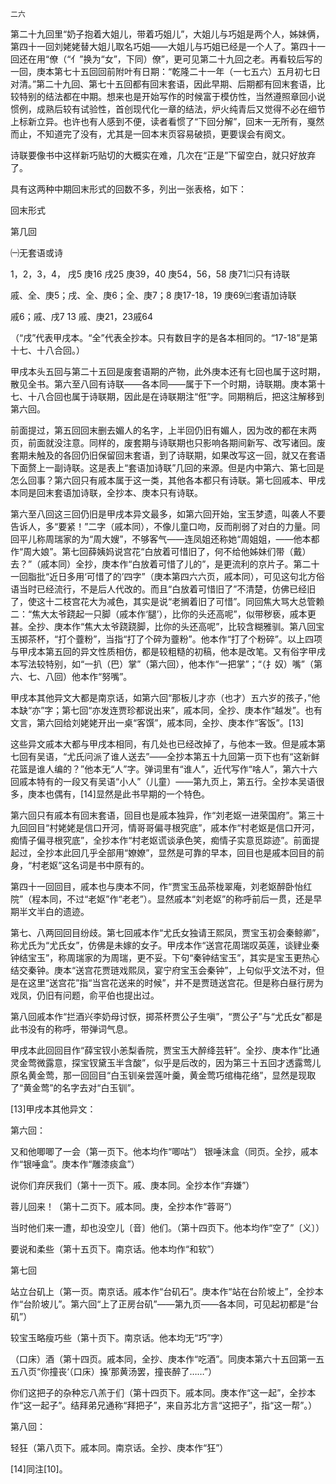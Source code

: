     二六 

   第二十九回里“奶子抱着大姐儿，带着巧姐儿”，大姐儿与巧姐是两个人，姊妹俩，第四十一回刘姥姥替大姐儿取名巧姐——大姐儿与巧姐已经是一个人了。第四十一回还在用“僚（“亻”换为“女”，下同）僚”，更可见第二十九回之老。再看较后写的一回，庚本第七十五回回前附叶有日期：“乾隆二十一年（一七五六）五月初七日对清。”第二十九回、第七十五回都有回末套语，因此早期、后期都有回末套语，比较特别的结法都在中期。想来也是开始写作的时候富于模仿性，当然遵照章回小说惯例，成熟后较有试验性，首创现代化一章的结法，炉火纯青后又觉得不必在细节上标新立异。也许也有人感到不便，读者看惯了“下回分解”，回末一无所有，戛然而止，不知道完了没有，尤其是一回本末页容易破损，更要误会有阕文。

   诗联要像书中这样新巧贴切的大概实在难，几次在“正是”下留空白，就只好放弃了。

   具有这两种中期回末形式的回数不多，列出一张表格，如下：

   回末形式

   第几回

   ㈠无套语或诗

   1，2，3，4， 戌5 庚16 戌25 庚39，40 庚54，56，58 庚71㈡只有诗联

   戚、全、庚5；戌、全、庚6；全、庚7；8 庚17-18，19 庚69㈢套语加诗联

   戚6；戚、戌7 13 戚、庚21，23戚64

   （“戌”代表甲戌本。“全”代表全抄本。只有数目字的是各本相同的。“17-18”是第十七、十八合回。）

   甲戌本头五回与第二十五回是废套语期的产物，此外庚本还有七回也属于这时期，散见全书。第六至八回有诗联——各本同——属于下一个时期，诗联期。庚本第十七、十八合回也属于诗联期，因此是在诗联期注“俇”字。同期稍后，把这注解移到第六回。

   前面提过，第五回回末删去媚人的名字，上半回仍旧有媚人，因为改的都在末两页，前面就没注意。同样的，废套期与诗联期也只影响各期间新写、改写诸回。废套期未触及的各回仍旧保留回末套语，到了诗联期，如果改写这一回，就又在套语下面赘上一副诗联。这是表上“套语加诗联”几回的来源。但是内中第六、第七回是怎么回事？第六回只有戚本属于这一类，其他各本都只有诗联。第七回戚本、甲戌本同是回末套语加诗联，全抄本、庚本只有诗联。

   第六至八回这三回仍旧是甲戌本异文最多，如第六回开始，宝玉梦遗，叫袭人不要告诉人，多“要紧！”二字（戚本同），不像儿童口吻，反而削弱了对白的力量。同回平儿称周瑞家的为“周大嫂”，不够客气——连凤姐还称她“周姐姐，——他本都作“周大娘”。第七回薛姨妈说宫花“白放着可惜旧了，何不给他姊妹们带（戴）去？”（戚本同）全抄，庚本作“白放着可惜了儿的”，是更流利的京片子。第二十一回脂批“近日多用‘可惜了的’四字”（庚本第四六六页，戚本同），可见这句北方俗语当时已经流行，不是后人代改的。而且“白放着可惜旧了”不清楚，仿佛已经旧了，使这十二枝宫花大为减色，其实是说“老搁着旧了可惜”。同回焦大骂大总管赖二：“焦大太爷跷起一只脚（戚本作‘腿’），比你的头还高呢”，似带秽亵，戚本更甚。全抄、庚本作“焦大太爷跷跷脚，比你的头还高呢”，比较含糊雅驯。第八回宝玉掷茶杯，“打个虀粉”，当指“打了个碎为虀粉”。他本作“打了个粉碎”。以上四项与甲戌本第五回的异文性质相仿，都是较粗糙的初稿，他本是改笔。又有俗字甲戌本写法较特别，如“一扒（巴）掌”（第六回），他本作“一把掌”；“（扌奴）嘴”（第六、七、八回）他本作“努嘴”。

   甲戌本其他异文大都是南京话，如第六回“那板儿才亦（也才）五六岁的孩子，”他本缺“亦”字；第七回“亦发连贾珍都说出来”，戚本同，全抄、庚本作“越发”。也有文言，第六回给刘姥姥开出一桌“客馔”，戚本同，全抄、庚本作“客饭”。[13]

   这些异文戚本大都与甲戌本相同，有几处也已经改掉了，与他本一致。但是戚本第七回有吴语，“尤氏问派了谁人送去”——全抄本第五十九回第一页下也有“这新鲜花篮是谁人编的？”他本无“人”字。弹词里有“谁人”，近代写作“啥人”，第六十六回戚本特有的一段又有吴语“小人”（儿童）——第九页上，第五行。全抄本吴语很多，庚本也偶有，[14]显然是此书早期的一个特色。

   第六回只有戚本有回末套语，回目也是戚本独异，作“刘老妪一进荣国府”。第三十九回回目“村姥姥是信口开河，情哥哥偏寻根究底”，戚本作“村老妪是信口开河，痴情子偏寻根究底”，全抄本作“村老妪谎谈承色笑，痴情子实意觅踪迹”。前面提起过，全抄本此回几乎全部用“嫽嫽”，显然是可靠的早本，回目也是戚本回目的前身，“村老妪”这名词是书中原有的。

   第四十一回回目，戚本也与庚本不同，作“贾宝玉品茶栊翠庵，刘老妪醉卧怡红院”（程本同，不过“老妪”作“老老”）。显然戚本“刘老妪”的称呼前后一贯，还是早期半文半白的遗迹。

   第七、八两回回目纷歧。第七回戚本作“尤氏女独请王熙凤，贾宝玉初会秦鲸卿”，称尤氏为“尤氏女”，仿佛是未嫁的女子。甲戌本作“送宫花周瑞叹英莲，谈肄业秦钟结宝玉”，称周瑞家的为周瑞，更不妥。下句“秦钟结宝玉”，其实是宝玉更热心结交秦钟。庚本“送宫花贾琏戏熙凤，宴宁府宝玉会秦钟”，上句似乎文法不对，但是在这里“送宫花”指“当宫花送来的时候”，并不是贾琏送宫花。但是称白昼行房为戏凤，仍旧有问题，俞平伯也提出过。

   第八回戚本作“拦酒兴李奶母讨恹，掷茶杯贾公子生嗔”，“贾公子”与“尤氏女”都是此书没有的称呼，带弹词气息。

   甲戌本此回回目作“薛宝钗小恙梨香院，贾宝玉大醉绛芸轩”。全抄、庚本作“比通灵金莺微露意，探宝钗黛玉半含酸”，似乎是后改的，因为第三十五回才透露莺儿原名黄金莺，那一回回目“白玉钏亲尝莲叶羹，黄金莺巧绾梅花络”，显然是现取了“黄金莺”的名字去对“白玉钏”。

   [13]甲戌本其他异文：

   第六回：

   又和他唧唧了一会（第一页下。他本均作“唧咕”） 银唾沫盒（同页。全抄，戚本作“银唾盒”。庚本作“雕漆痰盒”）

   说你们弃厌我们（第十一页下。戚、庚本同。全抄本作“弃嫌”）

   蓉儿回来！（第十二页下。戚本同。庚，全抄本作“蓉哥”）

   当时他们来一遭，却也没空儿〔音〕他们。（第十四页下。他本均作“空了”〔义〕）

   要说和柔些（第十五页下。南京话。他本均作“和软”）

   第七回

   站立台矶上（第一页。南京话。戚本作“台矶石”。庚本作“站在台阶坡上”，全抄本作“台阶坡儿”。第六回“上了正房台矶”——第九页——各本同，可见起初都是“台矶”）

   较宝玉略瘦巧些（第十页下。南京话。他本均无“巧”字）

   （口床）酒（第十四页。戚本同，全抄、庚本作“吃酒”。同庚本第六十五回第一五五八页“你撞丧‘（口床）搡’那黄汤罢，撞丧醉了……”）

   你们这把子的杂种忘八羔于们（第十四页下。戚本同。庚本作“这一起”，全抄本作“这一起子”。结拜弟兄通称“拜把子”，来自苏北方言“这把子”，指“这一帮”。）

   第八回：

   轻狂（第八页下。戚本同。南京话。全抄、庚本作“狂”）

   [14]同注[10]。

